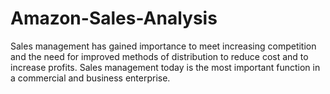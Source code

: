 # Amazon-Sales-Analysis
Sales management has gained importance to meet increasing competition and the need for improved methods of distribution to reduce cost and to increase profits. Sales management today is the most important function in a commercial and business enterprise.
